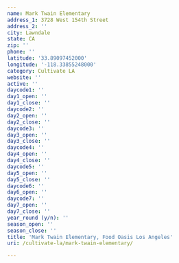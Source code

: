 ```yaml
---
name: Mark Twain Elementary
address_1: 3728 West 154th Street
address_2: ''
city: Lawndale
state: CA
zip: ''
phone: ''
latitude: '33.89097452000'
longitude: '-118.33855248000'
category: Cultivate LA
website: ''
active: ''
daycode1: ''
day1_open: ''
day1_close: ''
daycode2: ''
day2_open: ''
day2_close: ''
daycode3: ''
day3_open: ''
day3_close: ''
daycode4: ''
day4_open: ''
day4_close: ''
daycode5: ''
day5_open: ''
day5_close: ''
daycode6: ''
day6_open: ''
daycode7: ''
day7_open: ''
day7_close: ''
year_round (y/n): ''
season_open: ''
season_close: ''
title: 'Mark Twain Elementary, Food Oasis Los Angeles'
uri: /cultivate-la/mark-twain-elementary/

---
```

